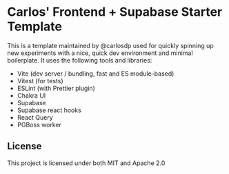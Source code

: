# Carlos' Frontend + Supabase Starter Template
This is a template maintained by @carlosdp used for quickly spinning up new experiments with a nice, quick dev environment and minimal boilerplate. It uses the following tools and libraries:

- Vite (dev server / bundling, fast and ES module-based)
- Vitest (for tests)
- ESLint (with Prettier plugin)
- Chakra UI
- Supabase
- Supabase react hooks
- React Query
- PGBoss worker

## License
This project is licensed under both MIT and Apache 2.0
